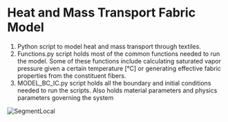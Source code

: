 # Heat and Mass Transport Fabric Model
1. Python script to model heat and mass transport through textiles. 
2. Functions.py script holds most of the common functions needed to run the model. Some of these functions include calculating saturated vapor pressure given a certain temperature [°C] or generating effective fabric properties from the constituent fibers.
3. MODEL_BC_IC.py script holds all the boundary and initial conditions needed to run the scripts. Also holds material parameters and physics parameters governing the system


![SegmentLocal](VIDEOS/Temp_vs_Time.gif "Temperature_Location_solution")

